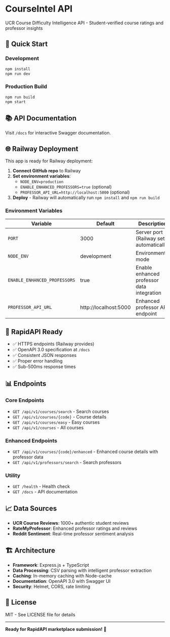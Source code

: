 # CourseIntel API

UCR Course Difficulty Intelligence API - Student-verified course ratings and professor insights

## 🚀 Quick Start

### Development
```bash
npm install
npm run dev
```

### Production Build
```bash
npm run build
npm start
```

## 📚 API Documentation

Visit `/docs` for interactive Swagger documentation.

## 🌐 Railway Deployment

This app is ready for Railway deployment:

1. **Connect GitHub repo** to Railway
2. **Set environment variables**:
   - `NODE_ENV=production`
   - `ENABLE_ENHANCED_PROFESSORS=true` (optional)
   - `PROFESSOR_API_URL=http://localhost:5000` (optional)
3. **Deploy** - Railway will automatically run `npm install` and `npm run build`

### Environment Variables

| Variable | Default | Description |
|----------|---------|-------------|
| `PORT` | 3000 | Server port (Railway sets automatically) |
| `NODE_ENV` | development | Environment mode |
| `ENABLE_ENHANCED_PROFESSORS` | true | Enable enhanced professor data integration |
| `PROFESSOR_API_URL` | http://localhost:5000 | Enhanced professor API endpoint |

## 🎯 RapidAPI Ready

- ✅ HTTPS endpoints (Railway provides)
- ✅ OpenAPI 3.0 specification at `/docs`
- ✅ Consistent JSON responses
- ✅ Proper error handling
- ✅ Sub-500ms response times

## 📊 Endpoints

### Core Endpoints
- `GET /api/v1/courses/search` - Search courses
- `GET /api/v1/courses/{code}` - Course details
- `GET /api/v1/courses/easy` - Easy courses
- `GET /api/v1/courses` - All courses

### Enhanced Endpoints
- `GET /api/v1/courses/{code}/enhanced` - Enhanced course details with professor data
- `GET /api/v1/professors/search` - Search professors

### Utility
- `GET /health` - Health check
- `GET /docs` - API documentation

## 📈 Data Sources

- **UCR Course Reviews**: 1000+ authentic student reviews
- **RateMyProfessor**: Enhanced professor ratings and reviews
- **Reddit Sentiment**: Real-time professor sentiment analysis

## 🏗️ Architecture

- **Framework**: Express.js + TypeScript
- **Data Processing**: CSV parsing with intelligent professor extraction
- **Caching**: In-memory caching with Node-cache
- **Documentation**: OpenAPI 3.0 with Swagger UI
- **Security**: Helmet, CORS, rate limiting

## 📝 License

MIT - See LICENSE file for details

---

**Ready for RapidAPI marketplace submission!** 🎉